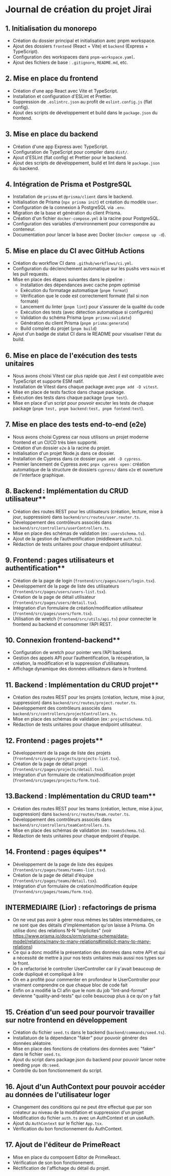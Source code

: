 # Journal de création du projet Jirai

## 1. Initialisation du monorepo

- Création du dossier principal et initialisation avec pnpm workspace.
- Ajout des dossiers `frontend` (React + Vite) et `backend` (Express + TypeScript).
- Configuration des workspaces dans `pnpm-workspace.yaml`.
- Ajout des fichiers de base : `.gitignore`, `README.md`, etc.

## 2. Mise en place du frontend

- Création d'une app React avec Vite et TypeScript.
- Installation et configuration d'ESLint et Prettier.
- Suppression de `.eslintrc.json` au profit de `eslint.config.js` (flat config).
- Ajout des scripts de développement et build dans le `package.json` du frontend.

## 3. Mise en place du backend

- Création d'une app Express avec TypeScript.
- Configuration de TypeScript pour compiler dans `dist/`.
- Ajout d'ESLint (flat config) et Prettier pour le backend.
- Ajout des scripts de développement, build et lint dans le `package.json` du backend.

## 4. Intégration de Prisma et PostgreSQL

- Installation de `prisma` et `@prisma/client` dans le backend.
- Initialisation de Prisma (`npx prisma init`) et création du modèle `User`.
- Configuration de la connexion à PostgreSQL via `.env`.
- Migration de la base et génération du client Prisma.
- Création d'un fichier `docker-compose.yml` à la racine pour PostgreSQL.
- Configuration des variables d'environnement pour correspondre au conteneur.
- Documentation pour lancer la base avec Docker (`docker compose up -d`).

## 5. Mise en place du CI avec GitHub Actions

- Création du workflow CI dans `.github/workflows/ci.yml`.
- Configuration du déclenchement automatique sur les pushs vers `main` et les pull requests.
- Mise en place des étapes suivantes dans le pipeline :
  - Installation des dépendances avec cache pnpm optimisé
  - Exécution du formatage automatique (`pnpm format`)
  - Vérification que le code est correctement formaté (fail si non formaté)
  - Lancement du linter (`pnpm lint`) pour s'assurer de la qualité du code
  - Exécution des tests (avec détection automatique si configurés)
  - Validation du schéma Prisma (`pnpm prisma:validate`)
  - Génération du client Prisma (`pnpm prisma:generate`)
  - Build complet du projet (`pnpm build`)
- Ajout d'un badge de statut CI dans le README pour visualiser l'état du build.

## 6. Mise en place de l'exécution des tests unitaires

- Nous avons choisi Vitest car plus rapide que Jest il est compatible avec TypeScript et supporte ESM natif.
- Installation de Vitest dans chaque package avec `pnpm add -D vitest`.
- Mise en place de tests factice dans chaque package.
- Exécution des tests dans chaque package (`pnpm test`).
- Mise en place d'un script pour pouvoir excuter les tests de chaque package (`pnpm test, pnpm backend:test, pnpm fontend:test`).

## 7. Mise en place des tests end-to-end (e2e)

- Nous avons choisi Cypress car nous utilisons un projet moderne frontend et un CI/CD très bien supporté.
- Création d'un dossier `e2e` à la racine du projet.
- Initialisation d'un projet Node.js dans ce dossier.
- Installation de Cypress dans ce dossier `pnpm add -D cypress`.
- Premier lancement de Cypress avec `pnpx cypress open` : création automatique de la structure de dossiers `cypress/` dans `e2e` et ouverture de l'interface graphique.

## 8. Backend : Implémentation du CRUD utilisateur\*\*

- Création des routes REST pour les utilisateurs (création, lecture, mise à jour, suppression) dans `backend/src/routes/user.router.ts`.
- Développement des contrôleurs associés dans `backend/src/controllers/userControllers.ts`.
- Mise en place des schémas de validation (ex : `usersSchema.ts`).
- Ajout de la gestion de l’authentification (middleware `auth.ts`).
- Rédaction de tests unitaires pour chaque endpoint utilisateur.

## 9. Frontend : pages utilisateurs et authentification\*\*

- Création de la page de login (`frontend/src/pages/users/login.tsx`).
- Développement de la page de liste des utilisateurs (`frontend/src/pages/users/users-list.tsx`).
- Création de la page de détail utilisateur (`frontend/src/pages/users/detail.tsx`).
- Intégration d’un formulaire de création/modification utilisateur (`frontend/src/pages/users/form.tsx`).
- Utilisation de wretch (`frontend/src/utils/api.ts`) pour connecter le frontend au backend et consommer l’API REST.

## 10. Connexion frontend-backend\*\*

- Configuration de wretch pour pointer vers l’API backend.
- Gestion des appels API pour l’authentification, la récupération, la création, la modification et la suppression d’utilisateurs.
- Affichage dynamique des données utilisateurs dans le frontend.

## 11. Backend : Implémentation du CRUD projet\*\*

- Création des routes REST pour les projets (création, lecture, mise à jour, suppression) dans `backend/src/routes/project.router.ts`.
- Développement des contrôleurs associés dans `backend/src/controllers/projectControllers.ts`.
- Mise en place des schémas de validation (ex : `projectsSchema.ts`).
- Rédaction de tests unitaires pour chaque endpoint utilisateur.

## 12. Frontend : pages projets\*\*

- Développement de la page de liste des projets (`frontend/src/pages/projects/projects-list.tsx`).
- Création de la page de détail projet (`frontend/src/pages/projects/detail.tsx`).
- Intégration d'un formulaire de création/modification projet (`frontend/src/pages/projects/form.tsx`).

## 13.Backend : Implémentation du CRUD team\*\*

- Création des routes REST pour les teams (création, lecture, mise à jour, suppression) dans `backend/src/routes/team.router.ts`.
- Développement des contrôleurs associés dans `backend/src/controllers/teamControllers.ts`.
- Mise en place des schémas de validation (ex : `teamsSchema.ts`).
- Rédaction de tests unitaires pour chaque endpoint d'équipe.

## 14. Frontend : pages équipes\*\*

- Développement de la page de liste des équipes (`frontend/src/pages/teams/teams-list.tsx`).
- Création de la page de détail d'équipe (`frontend/src/pages/teams/detail.tsx`).
- Intégration d'un formulaire de création/modification équipe (`frontend/src/pages/teams/form.tsx`).

## INTERMEDIAIRE (Lior) : refactorings de prisma

- On ne veut pas avoir à gérer nous mêmes les tables intermédiaires, ce ne sont que des détails d'implémentation qu'on laisse à Prisma. On utilise donc des relations N-N "implicites" (voir https://www.prisma.io/docs/orm/prisma-schema/data-model/relations/many-to-many-relations#implicit-many-to-many-relations)
- Ce qui a donc modifié la présentation des données dans notre API et qui a nécessité de mettre à jour nos tests unitaires mais aussi nos types sur le front.
- On a refactorisé le controller UserController car il y'avait beaucoup de code dupliqué et compliqué à lire
- On en a profité pour commenter en profondeur le UserController pour vraiment comprendre ce que chaque bloc de code fait
- Enfin on a modifié la CI afin que le nom du job "lint-and-format" devienne "quality-and-tests" qui colle beaucoup plus à ce qu'on y fait

## 15. Création d'un seed pour pourvoir travailler sur notre frontend en développement

- Création du fichier `seed.ts` dans le backend (`backend/commands/seed.ts`).
- Installatuon de la dépendance "faker" pour pouvoir générer des données aléatoire.
- Mise en place des fonctions de créations des données avec "faker" dans le fichier `seed.ts`.
- Ajout du script dans package.json du backend pour pouvoir lancer notre seeding `pnpm db:seed`.
- Contrôle du bon fonctionnement du script.

## 16. Ajout d'un AuthContext pour pouvoir accéder au données de l'utilisateur loger

- Changement des conditions qui ne peut être effectué que par son créateur au niveau de la modifation et suppression d'un projet
- Modification du fichier `auth.ts` avec un AuthContext et un useAuth.
- Ajout du `AuthContext` sur le fichier `App.tsx`.
- Vérification du bon fonctionnement du AuthContext.

## 17. Ajout de l'éditeur de PrimeReact

- Mise en place du composent Editor de PrimeReact.
- Vérification de son bon fonctionement.
- Réctification de l'affichage du détail du projet.

